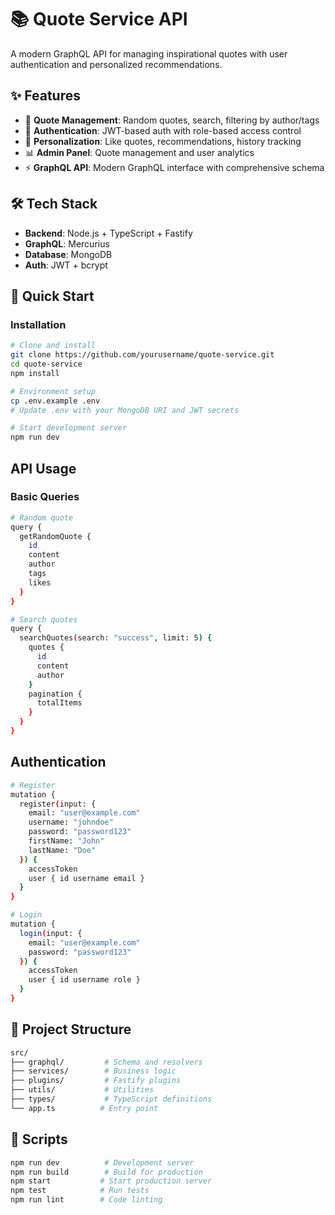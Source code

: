 # 📚 Quote Service API

A modern GraphQL API for managing inspirational quotes with user authentication and personalized recommendations.

## ✨ Features

- 🎯 **Quote Management**: Random quotes, search, filtering by author/tags
- 🔐 **Authentication**: JWT-based auth with role-based access control  
- 💝 **Personalization**: Like quotes, recommendations, history tracking
- 📊 **Admin Panel**: Quote management and user analytics
- ⚡ **GraphQL API**: Modern GraphQL interface with comprehensive schema

## 🛠️ Tech Stack

- **Backend**: Node.js + TypeScript + Fastify
- **GraphQL**: Mercurius
- **Database**: MongoDB
- **Auth**: JWT + bcrypt

## 🚀 Quick Start

### Installation

```bash
# Clone and install
git clone https://github.com/yourusername/quote-service.git
cd quote-service
npm install

# Environment setup
cp .env.example .env
# Update .env with your MongoDB URI and JWT secrets

# Start development server
npm run dev
```

## API Usage

### Basic Queries

```bash
# Random quote
query {
  getRandomQuote {
    id
    content
    author
    tags
    likes
  }
}

# Search quotes
query {
  searchQuotes(search: "success", limit: 5) {
    quotes {
      id
      content
      author
    }
    pagination {
      totalItems
    }
  }
}
```

## Authentication

```bash
# Register
mutation {
  register(input: {
    email: "user@example.com"
    username: "johndoe" 
    password: "password123"
    firstName: "John"
    lastName: "Doe"
  }) {
    accessToken
    user { id username email }
  }
}

# Login
mutation {
  login(input: {
    email: "user@example.com"
    password: "password123"
  }) {
    accessToken
    user { id username role }
  }
}
```

## 📖 Project Structure

```bash
src/
├── graphql/         # Schema and resolvers
├── services/        # Business logic
├── plugins/         # Fastify plugins  
├── utils/           # Utilities
├── types/           # TypeScript definitions
└── app.ts          # Entry point
```

## 📝 Scripts

```bash
npm run dev          # Development server
npm run build        # Build for production
npm start           # Start production server
npm test            # Run tests
npm run lint        # Code linting
```
